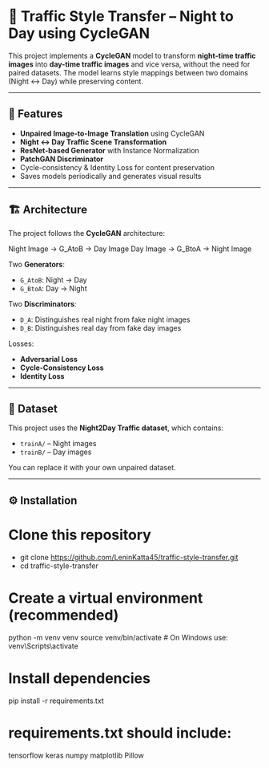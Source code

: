 # 🚦 Traffic Style Transfer – Night to Day using CycleGAN

This project implements a **CycleGAN** model to transform **night-time traffic images** into **day-time traffic images** and vice versa, without the need for paired datasets. The model learns style mappings between two domains (Night ↔ Day) while preserving content.


---

## 📌 Features
- **Unpaired Image-to-Image Translation** using CycleGAN
- **Night ↔ Day Traffic Scene Transformation**
- **ResNet-based Generator** with Instance Normalization
- **PatchGAN Discriminator**
- Cycle-consistency & Identity Loss for content preservation
- Saves models periodically and generates visual results

---

## 🏗 Architecture

The project follows the **CycleGAN** architecture:

Night Image → G_AtoB → Day Image
Day Image → G_BtoA → Night Image

Two **Generators**:
- `G_AtoB`: Night → Day
- `G_BtoA`: Day → Night

Two **Discriminators**:
- `D_A`: Distinguishes real night from fake night images
- `D_B`: Distinguishes real day from fake day images

Losses:
- **Adversarial Loss**
- **Cycle-Consistency Loss**
- **Identity Loss**

---

## 📂 Dataset

This project uses the **Night2Day Traffic dataset**, which contains:
- `trainA/` – Night images
- `trainB/` – Day images

You can replace it with your own unpaired dataset.

---

## ⚙️ Installation

# Clone this repository
- git clone https://github.com/LeninKatta45/traffic-style-transfer.git
- cd traffic-style-transfer

# Create a virtual environment (recommended)
python -m venv venv
source venv/bin/activate   # On Windows use: venv\Scripts\activate

# Install dependencies
pip install -r requirements.txt
# requirements.txt should include:
tensorflow
keras
numpy
matplotlib
Pillow
